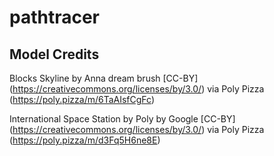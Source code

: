 # pathtracer

## Model Credits

Blocks Skyline by Anna dream brush [CC-BY] (https://creativecommons.org/licenses/by/3.0/) via Poly Pizza (https://poly.pizza/m/6TaAIsfCgFc)

International Space Station by Poly by Google [CC-BY] (https://creativecommons.org/licenses/by/3.0/) via Poly Pizza (https://poly.pizza/m/d3Fq5H6ne8E)